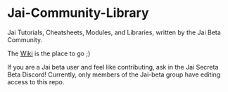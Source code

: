 # Jai-Community-Library
Jai Tutorials, Cheatsheets, Modules, and Libraries, written by the Jai Beta Community.

The [Wiki](https://github.com/Jai-Community/Jai-Community-Library/wiki) is the place to go ;)

If you are a Jai beta user and feel like contributing, ask in the Jai Secreta Beta Discord!
Currently, only members of the Jai-beta group have editing access to this repo.
